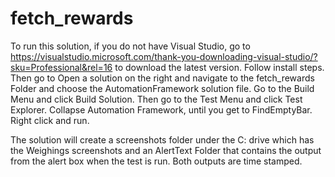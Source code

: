 # fetch_rewards
To run this solution, if you do not have Visual Studio, go to https://visualstudio.microsoft.com/thank-you-downloading-visual-studio/?sku=Professional&rel=16 to download the latest version. 
Follow install steps. Then go to Open a solution on the right and navigate to the fetch_rewards Folder and choose the AutomationFramework solution file. Go to the Build Menu and click Build Solution. 
Then go to the Test Menu and click Test Explorer. Collapse Automation Framework, until you get to FindEmptyBar. Right click and run. 

The solution will create a screenshots folder under the C: drive which has the Weighings screenshots and an AlertText Folder that contains the output from the alert box when the test is run. Both outputs are time stamped.
